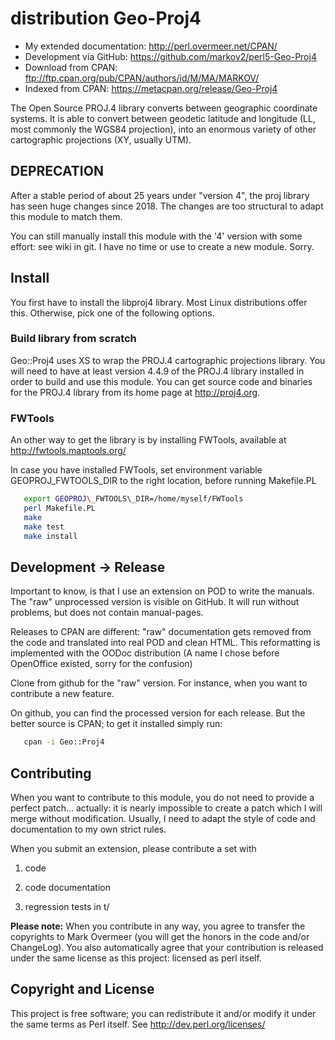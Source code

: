 # distribution Geo-Proj4

  * My extended documentation: <http://perl.overmeer.net/CPAN/>
  * Development via GitHub: <https://github.com/markov2/perl5-Geo-Proj4>
  * Download from CPAN: <ftp://ftp.cpan.org/pub/CPAN/authors/id/M/MA/MARKOV/>
  * Indexed from CPAN: <https://metacpan.org/release/Geo-Proj4>

The Open Source PROJ.4 library converts between geographic coordinate
systems.  It is able to convert between geodetic latitude and longitude
(LL, most commonly the WGS84 projection), into an enormous variety of
other cartographic projections (XY, usually UTM).

## DEPRECATION

After a stable period of about 25 years under "version 4", the proj
library has seen huge changes since 2018.  The changes are too
structural to adapt this module to match them.

You can still manually install this module with the '4' version with some
effort: see wiki in git.  I have no time or use to create a new module.
Sorry.

## Install

You first have to install the libproj4 library.  Most Linux distributions
offer this.  Otherwise, pick one of the following options.

### Build library from scratch

Geo::Proj4 uses XS to wrap the PROJ.4 cartographic projections library.
You will need to have at least version 4.4.9 of the PROJ.4 library
installed in order to build and use this module. You can get source
code and binaries for the PROJ.4 library from its home page at
<http://proj4.org>.

### FWTools

An other way to get the library is by installing FWTools, available
at http://fwtools.maptools.org/

In case you have installed FWTools, set environment variable
GEOPROJ\_FWTOOLS\_DIR to the right location, before running Makefile.PL

```bash
   export GEOPROJ\_FWTOOLS\_DIR=/home/myself/FWTools
   perl Makefile.PL
   make
   make test
   make install
```

## Development &rarr; Release

Important to know, is that I use an extension on POD to write the manuals.
The "raw" unprocessed version is visible on GitHub.  It will run without
problems, but does not contain manual-pages.

Releases to CPAN are different: "raw" documentation gets removed from
the code and translated into real POD and clean HTML.  This reformatting
is implemented with the OODoc distribution (A name I chose before OpenOffice
existed, sorry for the confusion)

Clone from github for the "raw" version.  For instance, when you want
to contribute a new feature.

On github, you can find the processed version for each release.  But the
better source is CPAN; to get it installed simply run:

```sh
   cpan -i Geo::Proj4
```

## Contributing

When you want to contribute to this module, you do not need to provide
a perfect patch... actually: it is nearly impossible to create a patch
which I will merge without modification.  Usually, I need to adapt the
style of code and documentation to my own strict rules.

When you submit an extension, please contribute a set with

1. code

2. code documentation

3. regression tests in t/

**Please note:**
When you contribute in any way, you agree to transfer the copyrights to
Mark Overmeer (you will get the honors in the code and/or ChangeLog).
You also automatically agree that your contribution is released under
the same license as this project: licensed as perl itself.

## Copyright and License

This project is free software; you can redistribute it and/or modify it
under the same terms as Perl itself.
See <http://dev.perl.org/licenses/>
